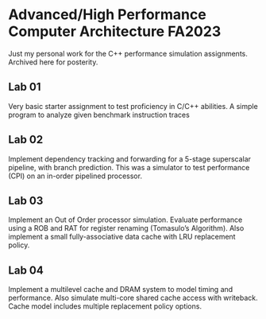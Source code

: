 # Advanced/High Performance Computer Architecture FA2023

Just my personal work for the C++ performance simulation assignments. Archived here for posterity.

## Lab 01
Very basic starter assignment to test proficiency in C/C++ abilities. A simple program to analyze given benchmark instruction traces

## Lab 02
Implement dependency tracking and forwarding for a 5-stage superscalar pipeline, with branch prediction. This was a simulator to test performance (CPI) on an in-order pipelined processor.

## Lab 03
Implement an Out of Order processor simulation. Evaluate performance using a ROB and RAT for register renaming (Tomasulo’s Algorithm). Also implement a small fully-associative data cache with LRU replacement policy.

## Lab 04
Implement a multilevel cache and DRAM system to model timing and performance. Also simulate multi-core shared cache access with writeback.
Cache model includes multiple replacement policy options.

